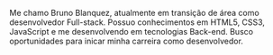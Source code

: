 Me chamo Bruno Blanquez, atualmente em transição de área como desenvolvedor Full-stack. Possuo conhecimentos em HTML5, CSS3, JavaScript e me desenvolvendo em tecnologias Back-end. 
Busco oportunidades para inicar minha carreira como desenvolvedor.


